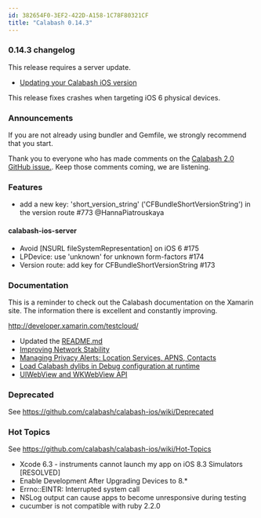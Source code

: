 ```yaml
---
id: 382654F0-3EF2-422D-A158-1C78F80321CF
title: "Calabash 0.14.3"
---
```


### 0.14.3 changelog

This release requires a server update.

* [Updating your Calabash iOS version](https://github.com/calabash/calabash-ios/wiki/B1-Updating-your-Calabash-iOS-version)

This release fixes crashes when targeting iOS 6 physical devices.

### Announcements

If you are not already using bundler and Gemfile, we strongly recommend that you start.

Thank you to everyone who has made comments on the [Calabash 2.0 GitHub issue.](https://github.com/calabash/calabash/issues/55).  Keep those comments coming, we are listening.

### Features

* add a new key: 'short_version_string' ('CFBundleShortVersionString') in the version route #773 @HannaPiatrouskaya

#### calabash-ios-server

* Avoid [NSURL fileSystemRepresentation] on iOS 6 #175
* LPDevice: use 'unknown' for unknown form-factors #174
* Version route: add key for CFBundleShortVersionString #173

### Documentation

This is a reminder to check out the Calabash documentation on the Xamarin site.  The information there is excellent and constantly improving.

http://developer.xamarin.com/testcloud/

* Updated the [README.md](../README.md)
* [Improving Network Stability](https://github.com/calabash/calabash-ios/wiki/Improving-Network-Stability)
* [Managing Privacy Alerts: Location Services, APNS, Contacts](https://github.com/calabash/calabash-ios/wiki/Managing-Privacy-Alerts%3A--Location-Services%2C-APNS%2C-Contacts)
* [Load Calabash dylibs in Debug configuration at runtime](https://github.com/calabash/ios-smoke-test-app/pull/17)
* [UIWebView and WKWebView API](https://github.com/calabash/calabash-ios/wiki/06-WebView-Support)

### Deprecated

See https://github.com/calabash/calabash-ios/wiki/Deprecated

### Hot Topics

See https://github.com/calabash/calabash-ios/wiki/Hot-Topics

* Xcode 6.3 - instruments cannot launch my app on iOS 8.3 Simulators [RESOLVED]
* Enable Development After Upgrading Devices to 8.\*
* Errno::EINTR: Interrupted system call
* NSLog output can cause apps to become unresponsive during testing
* cucumber is not compatible with ruby 2.2.0

